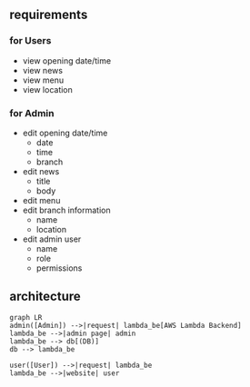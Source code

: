 ## requirements
### for Users 
 - view opening date/time
 - view news
 - view menu
 - view location

### for Admin
- edit opening date/time
	- date
	- time
	- branch
- edit news
	- title
	- body
- edit menu
- edit branch information
	- name
	- location
- edit admin user
	- name
	- role
	- permissions

## architecture


```mermaid
graph LR
admin([Admin]) -->|request| lambda_be[AWS Lambda Backend]
lambda_be -->|admin page| admin
lambda_be --> db[(DB)]
db --> lambda_be

user([User]) -->|request| lambda_be
lambda_be -->|website| user

```
